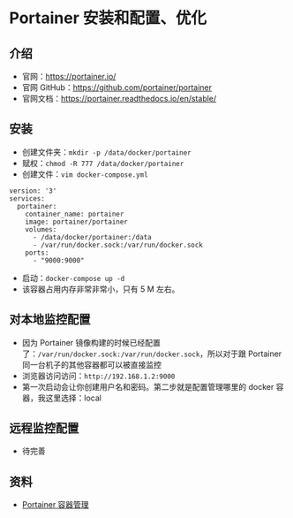 # Portainer 安装和配置、优化

## 介绍

- 官网：<https://portainer.io/>
- 官网 GitHub：<https://github.com/portainer/portainer>
- 官网文档：<https://portainer.readthedocs.io/en/stable/>

## 安装

- 创建文件夹：`mkdir -p /data/docker/portainer`
- 赋权：`chmod -R 777 /data/docker/portainer`
- 创建文件：`vim docker-compose.yml`

```
version: '3'
services:
  portainer:
    container_name: portainer
    image: portainer/portainer
    volumes:
      - /data/docker/portainer:/data
      - /var/run/docker.sock:/var/run/docker.sock
    ports:
      - "9000:9000"
```

- 启动：`docker-compose up -d`
- 该容器占用内存非常非常小，只有 5 M 左右。

## 对本地监控配置

- 因为 Portainer 镜像构建的时候已经配置了：`/var/run/docker.sock:/var/run/docker.sock`，所以对于跟 Portainer 同一台机子的其他容器都可以被直接监控
- 浏览器访问访问：`http://192.168.1.2:9000`
- 第一次启动会让你创建用户名和密码。第二步就是配置管理哪里的 docker 容器，我这里选择：local

## 远程监控配置

- 待完善

## 资料

- [Portainer 容器管理](https://blog.mallux.me/2017/04/13/portainer/)


